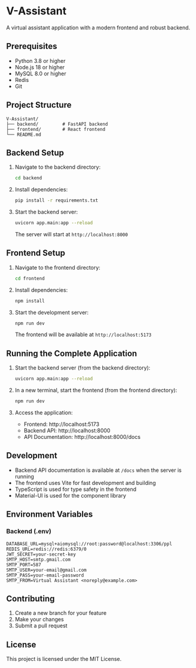 # V-Assistant

A virtual assistant application with a modern frontend and robust backend.

## Prerequisites

- Python 3.8 or higher
- Node.js 18 or higher
- MySQL 8.0 or higher
- Redis
- Git

## Project Structure

```
V-Assistant/
├── backend/         # FastAPI backend
├── frontend/        # React frontend
└── README.md
```

## Backend Setup

1. Navigate to the backend directory:

   ```bash
   cd backend
   ```

2. Install dependencies:

   ```bash
   pip install -r requirements.txt
   ```

3. Start the backend server:
   ```bash
   uvicorn app.main:app --reload
   ```
   The server will start at `http://localhost:8000`

## Frontend Setup

1. Navigate to the frontend directory:

   ```bash
   cd frontend
   ```

2. Install dependencies:

   ```bash
   npm install
   ```

3. Start the development server:
   ```bash
   npm run dev
   ```
   The frontend will be available at `http://localhost:5173`

## Running the Complete Application

1. Start the backend server (from the backend directory):

   ```bash
   uvicorn app.main:app --reload
   ```

2. In a new terminal, start the frontend (from the frontend directory):

   ```bash
   npm run dev
   ```

3. Access the application:
   - Frontend: http://localhost:5173
   - Backend API: http://localhost:8000
   - API Documentation: http://localhost:8000/docs

## Development

- Backend API documentation is available at `/docs` when the server is running
- The frontend uses Vite for fast development and building
- TypeScript is used for type safety in the frontend
- Material-UI is used for the component library

## Environment Variables

### Backend (.env)

```
DATABASE_URL=mysql+aiomysql://root:password@localhost:3306/ppl
REDIS_URL=redis://redis:6379/0
JWT_SECRET=your-secret-key
SMTP_HOST=smtp.gmail.com
SMTP_PORT=587
SMTP_USER=your-email@gmail.com
SMTP_PASS=your-email-password
SMTP_FROM=Virtual Assistant <noreply@example.com>
```

## Contributing

1. Create a new branch for your feature
2. Make your changes
3. Submit a pull request

## License

This project is licensed under the MIT License.
